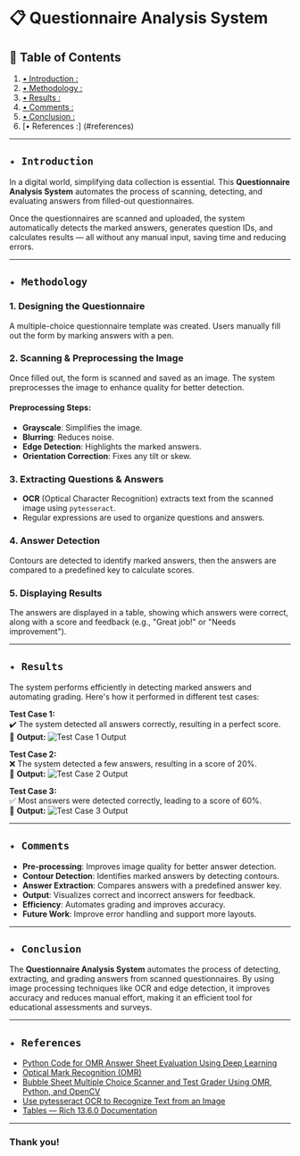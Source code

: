 # 📋 Questionnaire Analysis System

## 📑 Table of Contents
1. [• Introduction :](#introduction)
2. [• Methodology :](#methodology)
3. [• Results :](#results)
4. [• Comments :](#comments)
5. [• Conclusion :](#conclusion)
6. [• References :] (#references)

---

## `✦ Introduction`

In a digital world, simplifying data collection is essential. This **Questionnaire Analysis System** automates the process of scanning, detecting, and evaluating answers from filled-out questionnaires. 

Once the questionnaires are scanned and uploaded, the system automatically detects the marked answers, generates question IDs, and calculates results — all without any manual input, saving time and reducing errors. 

---

## `✦ Methodology`

### 1. Designing the Questionnaire
A multiple-choice questionnaire template was created. Users manually fill out the form by marking answers with a pen.

### 2.  Scanning & Preprocessing the Image
Once filled out, the form is scanned and saved as an image. The system preprocesses the image to enhance quality for better detection.

#### Preprocessing Steps:
- **Grayscale**: Simplifies the image.
- **Blurring**: Reduces noise.
- **Edge Detection**: Highlights the marked answers.
- **Orientation Correction**: Fixes any tilt or skew.

### 3.  Extracting Questions & Answers
- **OCR** (Optical Character Recognition) extracts text from the scanned image using `pytesseract`.
- Regular expressions are used to organize questions and answers.

### 4.  Answer Detection
Contours are detected to identify marked answers, then the answers are compared to a predefined key to calculate scores.

### 5.  Displaying Results
The answers are displayed in a table, showing which answers were correct, along with a score and feedback (e.g., "Great job!" or "Needs improvement").

---

## `✦ Results`

The system performs efficiently in detecting marked answers and automating grading. Here's how it performed in different test cases:

**Test Case 1:**  
✔️ The system detected all answers correctly, resulting in a perfect score.  
📸 **Output:** ![Test Case 1 Output](output_image_1.jpg)

**Test Case 2:**  
❌ The system detected a few answers, resulting in a score of 20%.  
📸 **Output:** ![Test Case 2 Output](output_image_2.jpg)

**Test Case 3:**  
✅ Most answers were detected correctly, leading to a score of 60%.  
📸 **Output:** ![Test Case 3 Output](output_image_3.jpg)

---

## `✦ Comments`

- **Pre-processing**: Improves image quality for better answer detection.
- **Contour Detection**: Identifies marked answers by detecting contours.
- **Answer Extraction**: Compares answers with a predefined answer key.
- **Output**: Visualizes correct and incorrect answers for feedback.
- **Efficiency**: Automates grading and improves accuracy.
- **Future Work**: Improve error handling and support more layouts.

---

## `✦ Conclusion`

The **Questionnaire Analysis System** automates the process of detecting, extracting, and grading answers from scanned questionnaires. By using image processing techniques like OCR and edge detection, it improves accuracy and reduces manual effort, making it an efficient tool for educational assessments and surveys.

---

## `✦ References`

- [Python Code for OMR Answer Sheet Evaluation Using Deep Learning](#)
- [Optical Mark Recognition (OMR)](#)
- [Bubble Sheet Multiple Choice Scanner and Test Grader Using OMR, Python, and OpenCV](#)
- [Use pytesseract OCR to Recognize Text from an Image](#)
- [Tables — Rich 13.6.0 Documentation](#)

---

###  **Thank you!**
